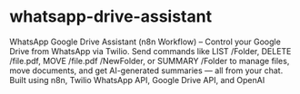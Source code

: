 # whatsapp-drive-assistant
WhatsApp Google Drive Assistant (n8n Workflow) – Control your Google Drive from WhatsApp via Twilio. Send commands like LIST /Folder, DELETE /file.pdf, MOVE /file.pdf /NewFolder, or SUMMARY /Folder to manage files, move documents, and get AI-generated summaries — all from your chat. Built using n8n, Twilio WhatsApp API, Google Drive API, and OpenAI
